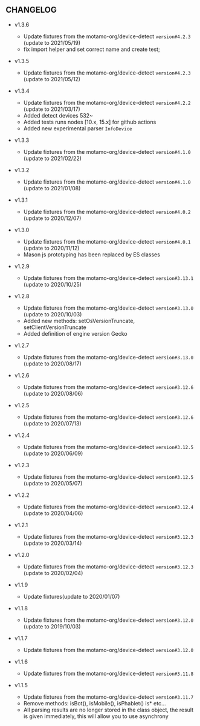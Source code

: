 CHANGELOG
-
* v1.3.6
    * Update fixtures from the motamo-org/device-detect `version#4.2.3` (update to 2021/05/19)
    * fix import helper and set correct name and create test;
* v1.3.5
    * Update fixtures from the motamo-org/device-detect `version#4.2.3` (update to 2021/05/12)
* v1.3.4
    * Update fixtures from the motamo-org/device-detect `version#4.2.2` (update to 2021/03/17)
    * Added detect devices 532~ 
    * Added tests runs nodes [10.x, 15.x] for github actions
    * Added new experimental parser `InfoDevice`

* v1.3.3
    * Update fixtures from the motamo-org/device-detect `version#4.1.0` (update to 2021/02/22)
    
* v1.3.2
    * Update fixtures from the motamo-org/device-detect `version#4.1.0` (update to 2021/01/08)
    
* v1.3.1
    * Update fixtures from the motamo-org/device-detect `version#4.0.2` (update to 2020/12/07)
* v1.3.0
    * Update fixtures from the motamo-org/device-detect `version#4.0.1` (update to 2020/11/12)
    * Mason js prototyping has been replaced by ES classes
* v1.2.9
    * Update fixtures from the motamo-org/device-detect `version#3.13.1` (update to 2020/10/25)
* v1.2.8
    * Update fixtures from the motamo-org/device-detect `version#3.13.0` (update to 2020/10/03)
    * Added new methods: setOsVersionTruncate, setClientVersionTruncate
    * Added definition of engine version Gecko
* v1.2.7
    * Update fixtures from the motamo-org/device-detect `version#3.13.0` (update to 2020/08/17)
* v1.2.6
    * Update fixtures from the motamo-org/device-detect `version#3.12.6` (update to 2020/08/06)
* v1.2.5
    * Update fixtures from the motamo-org/device-detect `version#3.12.6` (update to 2020/07/13)
* v1.2.4
    * Update fixtures from the motamo-org/device-detect `version#3.12.5` (update to 2020/06/09)
* v1.2.3
    * Update fixtures from the motamo-org/device-detect `version#3.12.5` (update to 2020/05/07)
* v1.2.2
    * Update fixtures from the motamo-org/device-detect `version#3.12.4` (update to 2020/04/06)
* v1.2.1
    * Update fixtures from the motamo-org/device-detect `version#3.12.3` (update to 2020/03/14)
* v1.2.0
    * Update fixtures from the motamo-org/device-detect `version#3.12.3` (update to 2020/02/04)
* v1.1.9
    * Update fixtures(update to 2020/01/07)    
* v1.1.8
    * Update fixtures from the motamo-org/device-detect `version#3.12.0` (update to 2019/10/03)
* v1.1.7
    * Update fixtures from the motamo-org/device-detect `version#3.12.0`
* v1.1.6
    * Update fixtures from the motamo-org/device-detect `version#3.11.8`
* v1.1.5
    * Update fixtures from the motamo-org/device-detect `version#3.11.7`
    * Remove methods: isBot(), isMobile(), isPhablet() is* etc...
    * All parsing results are no longer stored in the class object, the result is given immediately, this will allow you to use asynchrony
